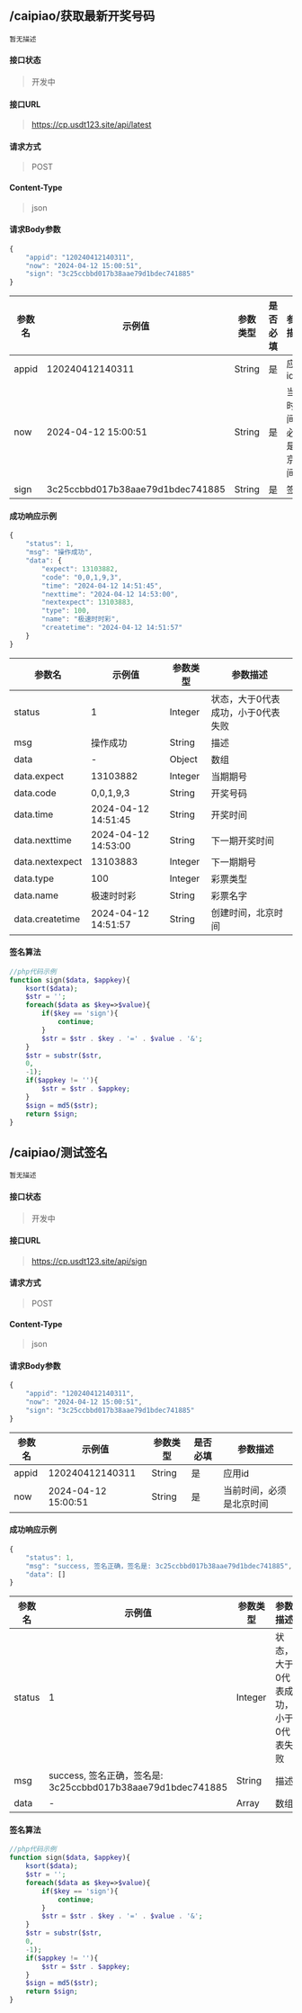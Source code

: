 ## /caipiao/获取最新开奖号码
```text
暂无描述
```
#### 接口状态
> 开发中

#### 接口URL
> https://cp.usdt123.site/api/latest

#### 请求方式
> POST

#### Content-Type
> json

#### 请求Body参数
```javascript
{
	"appid": "120240412140311",
	"now": "2024-04-12 15:00:51",
	"sign": "3c25ccbbd017b38aae79d1bdec741885"
}
```
参数名 | 示例值 | 参数类型 | 是否必填 | 参数描述
--- | --- | --- | --- | ---
appid | 120240412140311 | String | 是 | 应用id
now | 2024-04-12 15:00:51 | String | 是 | 当前时间，必须是北京时间
sign | 3c25ccbbd017b38aae79d1bdec741885 | String | 是 | 签名
#### 成功响应示例
```javascript
{
	"status": 1,
	"msg": "操作成功",
	"data": {
		"expect": 13103882,
		"code": "0,0,1,9,3",
		"time": "2024-04-12 14:51:45",
		"nexttime": "2024-04-12 14:53:00",
		"nextexpect": 13103883,
		"type": 100,
		"name": "极速时时彩",
		"createtime": "2024-04-12 14:51:57"
	}
}
```
参数名 | 示例值 | 参数类型 | 参数描述
--- | --- | --- | ---
status | 1 | Integer | 状态，大于0代表成功，小于0代表失败
msg | 操作成功 | String | 描述
data | - | Object | 数组
data.expect | 13103882 | Integer | 当期期号
data.code | 0,0,1,9,3 | String | 开奖号码
data.time | 2024-04-12 14:51:45 | String | 开奖时间
data.nexttime | 2024-04-12 14:53:00 | String | 下一期开奖时间
data.nextexpect | 13103883 | Integer | 下一期期号
data.type | 100 | Integer | 彩票类型
data.name | 极速时时彩 | String | 彩票名字
data.createtime | 2024-04-12 14:51:57 | String | 创建时间，北京时间
#### 签名算法
```php
//php代码示例
function sign($data, $appkey){
    ksort($data);
    $str = '';
    foreach($data as $key=>$value){
        if($key == 'sign'){
            continue;
        }
        $str = $str . $key . '=' . $value . '&';
    }
    $str = substr($str,
    0,
    -1);
    if($appkey != ''){
        $str = $str . $appkey;
    }
    $sign = md5($str);
    return $sign;
}
```
## /caipiao/测试签名
```text
暂无描述
```
#### 接口状态
> 开发中

#### 接口URL
> https://cp.usdt123.site/api/sign

#### 请求方式
> POST

#### Content-Type
> json

#### 请求Body参数
```javascript
{
	"appid": "120240412140311",
	"now": "2024-04-12 15:00:51",
	"sign": "3c25ccbbd017b38aae79d1bdec741885"
}
```
参数名 | 示例值 | 参数类型 | 是否必填 | 参数描述
--- | --- | --- | --- | ---
appid | 120240412140311 | String | 是 | 应用id
now | 2024-04-12 15:00:51 | String | 是 | 当前时间，必须是北京时间
#### 成功响应示例
```javascript
{
	"status": 1,
	"msg": "success, 签名正确，签名是: 3c25ccbbd017b38aae79d1bdec741885",
	"data": []
}
```
参数名 | 示例值 | 参数类型 | 参数描述
--- | --- | --- | ---
status | 1 | Integer | 状态，大于0代表成功，小于0代表失败
msg | success, 签名正确，签名是: 3c25ccbbd017b38aae79d1bdec741885 | String | 描述
data | - | Array | 数组
#### 签名算法
```php
//php代码示例
function sign($data, $appkey){
    ksort($data);
    $str = '';
    foreach($data as $key=>$value){
        if($key == 'sign'){
            continue;
        }
        $str = $str . $key . '=' . $value . '&';
    }
    $str = substr($str,
    0,
    -1);
    if($appkey != ''){
        $str = $str . $appkey;
    }
    $sign = md5($str);
    return $sign;
}
```